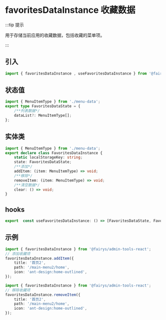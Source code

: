 # favoritesDataInstance 收藏数据

:::tip 提示

用于存储当前应用的收藏数据，包括收藏的菜单项。

:::

## 引入

```ts
import { favoritesDataInstance , useFavoritesDataInstance } from '@fairys/admin-tools-react';
```

## 状态值

```ts
import { MenuItemType } from './menu-data';
export type FavoritesDataState = {
    /**列表数据*/
    dataList?: MenuItemType[];
};
```

## 实体类

```ts
import { MenuItemType } from './menu-data';
export declare class FavoritesDataInstance {
    static localStorageKey: string;
    state: FavoritesDataState;
    /**添加*/
    addItem: (item: MenuItemType) => void;
    /**移除*/
    removeItem: (item: MenuItemType) => void;
    /**清空数据*/
    clear: () => void;
}
```

## hooks

```ts
export  const useFavoritesDataInstance: () => [FavoritesDataState, FavoritesDataInstance, FavoritesDataState["__defaultValue"]];
```

## 示例

```ts title='添加收藏项'
import { favoritesDataInstance } from '@fairys/admin-tools-react';
// 添加收藏项
favoritesDataInstance.addItem({
    title: '首页2',
    path: '/main-menu2/home',
    icon: 'ant-design:home-outlined',
});
```

```ts title='移除收藏项'
import { favoritesDataInstance } from '@fairys/admin-tools-react';
// 移除收藏项
favoritesDataInstance.removeItem({
    title: '首页2',
    path: '/main-menu2/home',
    icon: 'ant-design:home-outlined',
});
```